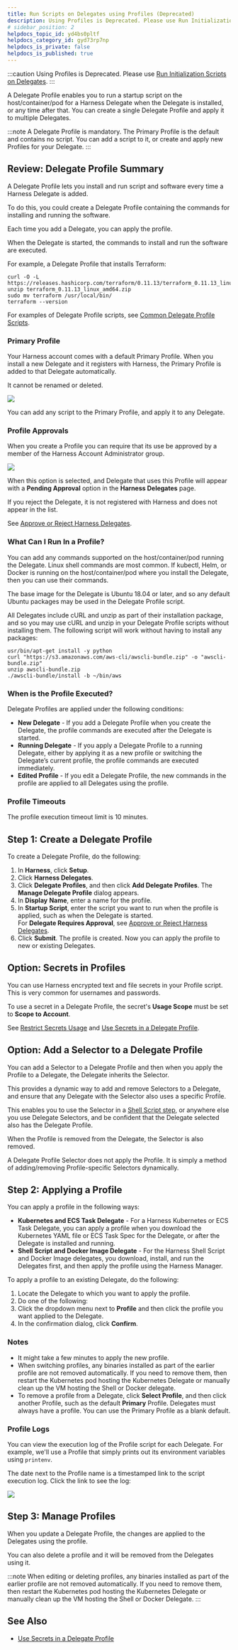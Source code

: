 ```yaml
---
title: Run Scripts on Delegates using Profiles (Deprecated)
description: Using Profiles is Deprecated. Please use Run Initialization Scripts on Delegates. A Delegate Profile enables you to run a startup script on the host/container/pod for a Harness Delegate when the Dele…
# sidebar_position: 2
helpdocs_topic_id: yd4bs0pltf
helpdocs_category_id: gyd73rp7np
helpdocs_is_private: false
helpdocs_is_published: true
---
```


:::caution
Using Profiles is Deprecated. Please use [Run Initialization Scripts on Delegates](run-initialization-scripts-on-delegates.md).
:::

A Delegate Profile enables you to run a startup script on the host/container/pod for a Harness Delegate when the Delegate is installed, or any time after that. You can create a single Delegate Profile and apply it to multiple Delegates.

:::note
A Delegate Profile is mandatory. The Primary Profile is the default and contains no script. You can add a script to it, or create and apply new Profiles for your Delegate.
:::

## Review: Delegate Profile Summary

A Delegate Profile lets you install and run script and software every time a Harness Delegate is added.

To do this, you could create a Delegate Profile containing the commands for installing and running the software.

Each time you add a Delegate, you can apply the profile.

When the Delegate is started, the commands to install and run the software are executed.

For example, a Delegate Profile that installs Terraform:


```
curl -O -L https://releases.hashicorp.com/terraform/0.11.13/terraform_0.11.13_linux_amd64.zip  
unzip terraform_0.11.13_linux_amd64.zip  
sudo mv terraform /usr/local/bin/  
terraform --version
```
For examples of Delegate Profile scripts, see [Common Delegate Profile Scripts](../../techref-category/account-ref/delegate-ref/common-delegate-profile-scripts.md).

### Primary Profile

Your Harness account comes with a default Primary Profile. When you install a new Delegate and it registers with Harness, the Primary Profile is added to that Delegate automatically.

It cannot be renamed or deleted.

![](./static/run-scripts-on-the-delegate-using-profiles-57.png)


You can add any script to the Primary Profile, and apply it to any Delegate.

### Profile Approvals

When you create a Profile you can require that its use be approved by a member of the Harness Account Administrator group.

![](./static/run-scripts-on-the-delegate-using-profiles-58.png)

When this option is selected, and Delegate that uses this Profile will appear with a **Pending Approval** option in the **Harness Delegates** page.

If you reject the Delegate, it is not registered with Harness and does not appear in the list.

See [Approve or Reject Harness Delegates](approve-or-reject-harness-delegates.md).

### What Can I Run In a Profile?

You can add any commands supported on the host/container/pod running the Delegate. Linux shell commands are most common. If kubectl, Helm, or Docker is running on the host/container/pod where you install the Delegate, then you can use their commands.

The base image for the Delegate is Ubuntu 18.04 or later, and so any default Ubuntu packages may be used in the Delegate Profile script.

All Delegates include cURL and unzip as part of their installation package, and so you may use cURL and unzip in your Delegate Profile scripts without installing them. The following script will work without having to install any packages:


```
usr/bin/apt-get install -y python  
curl "https://s3.amazonaws.com/aws-cli/awscli-bundle.zip" -o "awscli-bundle.zip"  
unzip awscli-bundle.zip  
./awscli-bundle/install -b ~/bin/aws
```
### When is the Profile Executed?

Delegate Profiles are applied under the following conditions:

* **New Delegate** - If you add a Delegate Profile when you create the Delegate, the profile commands are executed after the Delegate is started.
* **Running Delegate** - If you apply a Delegate Profile to a running Delegate, either by applying it as a new profile or switching the Delegate’s current profile, the profile commands are executed immediately.
* **Edited Profile** - If you edit a Delegate Profile, the new commands in the profile are applied to all Delegates using the profile.

### Profile Timeouts

The profile execution timeout limit is 10 minutes.

## Step 1: Create a Delegate Profile

To create a Delegate Profile, do the following:

1. In **Harness**, click **Setup**.
2. Click **Harness Delegates**.
3. Click **Delegate Profiles**, and then click **Add Delegate Profiles**. The **Manage Delegate Profile** dialog appears.
4. In **Display** **Name**, enter a name for the profile.
5. In **Startup Script**, enter the script you want to run when the profile is applied, such as when the Delegate is started.  
For **Delegate Requires Approval**, see [Approve or Reject Harness Delegates](approve-or-reject-harness-delegates.md).
6. Click **Submit**. The profile is created. Now you can apply the profile to new or existing Delegates.

## Option: Secrets in Profiles

You can use Harness encrypted text and file secrets in your Profile script. This is very common for usernames and passwords.

To use a secret in a Delegate Profile, the secret's **Usage Scope** must be set to **Scope to Account**.

See [Restrict Secrets Usage](../../security/secrets-management/restrict-secrets-usage.md) and [Use Secrets in a Delegate Profile](use-a-secret-in-a-delegate-profile.md).

## Option: Add a Selector to a Delegate Profile

You can add a Selector to a Delegate Profile and then when you apply the Profile to a Delegate, the Delegate inherits the Selector.

This provides a dynamic way to add and remove Selectors to a Delegate, and ensure that any Delegate with the Selector also uses a specific Profile.

This enables you to use the Selector in a [Shell Script step](../../../continuous-delivery/model-cd-pipeline/workflows/capture-shell-script-step-output.md), or anywhere else you use Delegate Selectors, and be confident that the Delegate selected also has the Delegate Profile.

When the Profile is removed from the Delegate, the Selector is also removed.

A Delegate Profile Selector does not apply the Profile. It is simply a method of adding/removing Profile-specific Selectors dynamically.

## Step 2: Applying a Profile

You can apply a profile in the following ways:

* **Kubernetes and ECS Task Delegate** - For a Harness Kubernetes or ECS Task Delegate, you can apply a profile when you download the Kubernetes YAML file or ECS Task Spec for the Delegate, or after the Delegate is installed and running.
* **Shell Script and Docker Image Delegate** - For the Harness Shell Script and Docker Image delegates, you download, install, and run the Delegates first, and then apply the profile using the Harness Manager.

To apply a profile to an existing Delegate, do the following:

1. Locate the Delegate to which you want to apply the profile.
2. Do one of the following:
3. Click the dropdown menu next to **Profile** and then click the profile you want applied to the Delegate.
4. In the confirmation dialog, click **Confirm**.

### Notes

* It might take a few minutes to apply the new profile.
* When switching profiles, any binaries installed as part of the earlier profile are not removed automatically. If you need to remove them, then restart the Kubernetes pod hosting the Kubernetes Delegate or manually clean up the VM hosting the Shell or Docker delegate.
* To remove a profile from a Delegate, click **Select Profile**, and then click another Profile, such as the default **Primary** Profile. Delegates must always have a profile. You can use the Primary Profile as a blank default.

### Profile Logs

You can view the execution log of the Profile script for each Delegate. For example, we'll use a Profile that simply prints out its environment variables using `printenv`.

The date next to the Profile name is a timestamped link to the script execution log. Click the link to see the log:

![](./static/run-scripts-on-the-delegate-using-profiles-59.png)


## Step 3: Manage Profiles

When you update a Delegate Profile, the changes are applied to the Delegates using the profile.

You can also delete a profile and it will be removed from the Delegates using it.

:::note
When editing or deleting profiles, any binaries installed as part of the earlier profile are not removed automatically. If you need to remove them, then restart the Kubernetes pod hosting the Kubernetes Delegate or manually clean up the VM hosting the Shell or Docker Delegate.
:::

## See Also

* [Use Secrets in a Delegate Profile](use-a-secret-in-a-delegate-profile.md)

